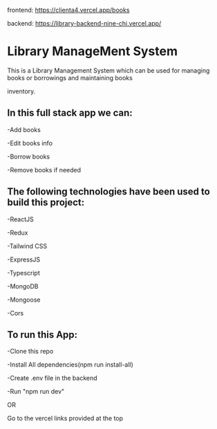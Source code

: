 frontend:   https://clienta4.vercel.app/books

backend:  https://library-backend-nine-chi.vercel.app/



# Library ManageMent System



This is a Library Management System which can be used for managing books or borrowings and maintaining books 

inventory.



## In this full stack app we can:
-Add books

-Edit books info

-Borrow books 

-Remove books if needed



 ## The following technologies have been used to build this project: 
 
-ReactJS

-Redux

-Tailwind CSS

-ExpressJS

-Typescript

-MongoDB

-Mongoose

-Cors



## To run this App:


-Clone this repo

-Install All dependencies(npm run install-all)

-Create .env file in the backend

-Run "npm run dev"



OR 



Go to the vercel links provided at the top 













